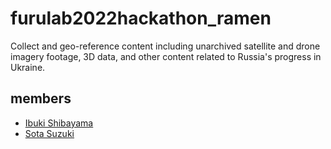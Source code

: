 # furulab2022hackathon_ramen
Collect and geo-reference content including unarchived satellite and drone imagery footage, 3D data, and other content related to Russia's progress in Ukraine.

## members
* [Ibuki Shibayama](https://github.com/ibuki76)  
* [Sota Suzuki](https://github.com/SotaSuzuki-1327)
